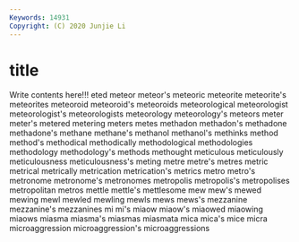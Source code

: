 ```yaml
---
Keywords: 14931
Copyright: (C) 2020 Junjie Li
---
```


# title

Write contents here!!!
eted 
meteor 
meteor's 
meteoric 
meteorite 
meteorite's
meteorites 
meteoroid 
meteoroid's 
meteoroids 
meteorological 
meteorologist 
meteorologist's 
meteorologists 
meteorology 
meteorology's
meteors 
meter 
meter's 
metered 
metering 
meters 
metes 
methadon 
methadon's 
methadone
methadone's 
methane 
methane's 
methanol 
methanol's 
methinks 
method 
method's 
methodical 
methodically
methodological 
methodologies 
methodology 
methodology's 
methods 
methought 
meticulous 
meticulously 
meticulousness 
meticulousness's
meting 
metre 
metre's 
metres 
metric 
metrical 
metrically 
metrication 
metrication's 
metrics
metro 
metro's 
metronome 
metronome's 
metronomes 
metropolis 
metropolis's 
metropolises 
metropolitan 
metros
mettle 
mettle's 
mettlesome 
mew 
mew's 
mewed 
mewing 
mewl 
mewled 
mewling
mewls 
mews 
mews's 
mezzanine 
mezzanine's 
mezzanines 
mi 
mi's 
miaow 
miaow's
miaowed 
miaowing 
miaows 
miasma 
miasma's 
miasmas 
miasmata 
mica 
mica's 
mice
micra 
microaggression 
microaggression's 
microaggressions 
